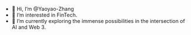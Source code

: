 - 👋 Hi, I’m @Yaoyao-Zhang
- 👀 I’m interested in FinTech.
- 🌱 I’m currently exploring the immense possibilities in the intersection of AI and Web 3. 
